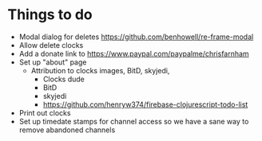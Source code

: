 # Things to do

 - Modal dialog for deletes https://github.com/benhowell/re-frame-modal
 - Allow delete clocks
 - Add a donate link to https://www.paypal.com/paypalme/chrisfarnham
 - Set up "about" page
    - Attribution to clocks images, BitD, skyjedi, 
        - Clocks dude
        - BitD
        - skyjedi
        - https://github.com/henryw374/firebase-clojurescript-todo-list
 - Print out clocks
 - Set up timedate stamps for channel access so we have a sane way to remove abandoned channels
 